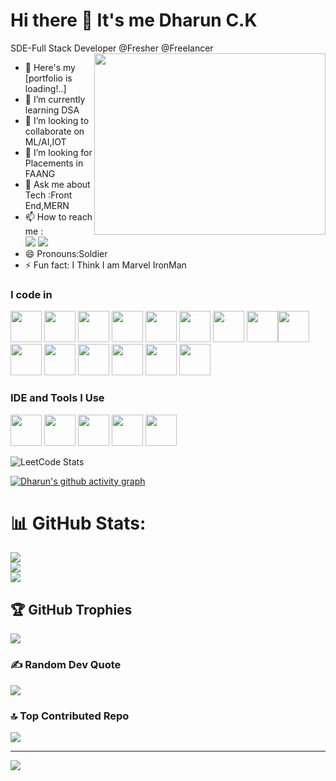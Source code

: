 # Hi there 👋 It's me Dharun C.K

 SDE-Full Stack Developer @Fresher @Freelancer
<img align="right" width="370" height="290" src="https://camo.githubusercontent.com/7de37139d0b4c1ce40865e799b446c0e963a3dd8fb68d239707237c40604fa3d/68747470733a2f2f63646e2e6472696262626c652e636f6d2f75736572732f3733303730332f73637265656e73686f74732f363538313234332f6176656e746f2e676966">
- 🔭 Here's my [portfolio is loading!..]                                              
- 🌱 I’m currently learning DSA
- 👯 I’m looking to collaborate on ML/AI,IOT
- 🤔 I’m looking for  Placements in FAANG
- 💬 Ask me about Tech :Front End,MERN
- 📫 How to reach me :
<br /> [<img src="https://img.shields.io/badge/Twitter-1DA1F2?style=for-the-badge&logo=twitter&logoColor=white" />](https://twitter.com/Dharun_C_K) [<img src="https://img.shields.io/badge/LinkedIn-0077B5?style=for-the-badge&logo=linkedin&logoColor=white" />](https://www.linkedin.com/in/dharunck)
- 😄 Pronouns:Soldier
- ⚡ Fun fact: I Think I am Marvel IronMan

### I code in
<img height="50" width="50" src="https://img.icons8.com/color/48/000000/java-coffee-cup-logo.png" /> <img height="50" width="50" src="https://img.icons8.com/color/48/000000/python.png" /> <img height="50" width="50" src="https://img.icons8.com/color/48/000000/c-programming.png" /> <img height="50" width="50" src="https://img.icons8.com/color/48/000000/c-plus-plus-logo.png" /> <img height="50" width="50" src="https://img.icons8.com/color/48/000000/html-5.png" /> <img height="50" width="50" src="https://img.icons8.com/color/48/000000/css3.png" />  <img height="50" width="50" src="https://img.icons8.com/color/48/000000/bootstrap.png" />
<img height="50" width="50" src="https://img.icons8.com/color/48/000000/javascript.png"/><img height="50" width="50" src="https://img.icons8.com/fluent/48/000000/arduino.png"/> <img height="50" width="50" src="https://img.icons8.com/color/48/000000/react-native.png"/> <img height="50" width="50" src="https://img.icons8.com/color/48/000000/google-firebase-console.png"/> <img height="50" width="50" src="https://img.icons8.com/color/48/000000/mysql-logo.png"/> <img height="50" width="50" src="https://img.icons8.com/color/48/000000/mongodb.png"/> <img height="50" width="50" src="https://img.icons8.com/color/48/000000/nodejs.png"/> <img height="50" width="50" src="https://img.icons8.com/color/48/000000/spring-logo.png"/>

### IDE and Tools I Use
<img height="50" width="50" src="https://img.icons8.com/color/48/000000/visual-studio-code-2019.png"/> <img height="50" width="50" src="https://img.icons8.com/color/48/000000/pycharm.png"/> <img height="50" width="50" src="https://img.icons8.com/color/50/000000/git.png"/>  <img height="50" src="https://img.icons8.com/officel/480/null/java-eclipse.png"/> <img height="50" width="50" src="https://img.icons8.com/color/48/000000/figma--v1.png"/> 

![LeetCode Stats](https://leetcard.jacoblin.cool/dharun_c_k?theme=dark&font=ABeeZee&ext=contest)

[![Dharun's github activity graph](https://github-readme-activity-graph.vercel.app/graph?username=Dharun-CK&bg_color=000000&color=ffffff&line=51f565&point=ffffff&area=true&hide_border=true)](https://github.com/Dharun-CK/github-readme-activity-graph)
# 📊 GitHub Stats:
![](https://github-readme-stats.vercel.app/api?username=Dharun-CK&theme=dark&hide_border=false&include_all_commits=true&count_private=true)<br/>
![](https://github-readme-streak-stats.herokuapp.com/?user=Dharun-CK&theme=vision-friendly-dark&hide_border=false)<br/>
![](https://github-readme-stats.vercel.app/api/top-langs/?username=Dharun-CK&theme=vision-friendly-dark&hide_border=false&include_all_commits=true&count_private=true&layout=compact)

## 🏆 GitHub Trophies
![](https://github-profile-trophy.vercel.app/?username=Dharun-CK&theme=tokyonight&no-frame=false&no-bg=true&margin-w=4)

### ✍️ Random Dev Quote
![](https://quotes-github-readme.vercel.app/api?type=horizontal&theme=gruvbox)

### 🔝 Top Contributed Repo
![](https://github-contributor-stats.vercel.app/api?username=Dharun-CK&limit=5&theme=highcontrast&combine_all_yearly_contributions=true)

---
[![](https://visitcount.itsvg.in/api?id=Dharun-CK&icon=5&color=9)](https://visitcount.itsvg.in)

<!-- Proudly created with GPRM ( https://gprm.itsvg.in ) -->
